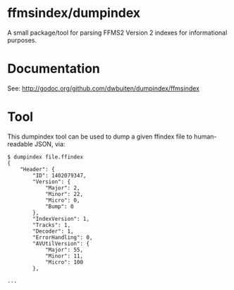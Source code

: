# ffmsindex/dumpindex

A small package/tool for parsing FFMS2 Version 2 indexes for informational purposes.

# Documentation

See: http://godoc.org/github.com/dwbuiten/dumpindex/ffmsindex

# Tool

This dumpindex tool can be used to dump a given ffindex file to human-readable JSON, via:

```
$ dumpindex file.ffindex
{
    "Header": {
        "ID": 1402079347,
        "Version": {
            "Major": 2,
            "Minor": 22,
            "Micro": 0,
            "Bump": 0
        },
        "IndexVersion": 1,
        "Tracks": 1,
        "Decoder": 1,
        "ErrorHandling": 0,
        "AVUtilVersion": {
            "Major": 55,
            "Minor": 11,
            "Micro": 100
        },

...
```
